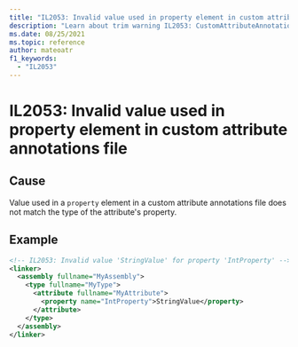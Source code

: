 ```yaml
---
title: "IL2053: Invalid value used in property element in custom attribute annotations file"
description: "Learn about trim warning IL2053: CustomAttributeAnnotationsPropertyInvalidValue"
ms.date: 08/25/2021
ms.topic: reference
author: mateoatr
f1_keywords:
  - "IL2053"
---
```

# IL2053: Invalid value used in property element in custom attribute annotations file

## Cause

Value used in a `property` element in a custom attribute annotations file does not match the type of the attribute's property.

## Example

```xml
<!-- IL2053: Invalid value 'StringValue' for property 'IntProperty' -->
<linker>
  <assembly fullname="MyAssembly">
    <type fullname="MyType">
      <attribute fullname="MyAttribute">
        <property name="IntProperty">StringValue</property>
      </attribute>
    </type>
  </assembly>
</linker>
```
